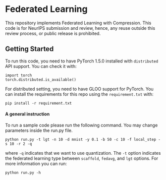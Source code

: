 # Federated Learning
This repository implements Federated Learning with Compression. This code is for NeurIPS submission and review, hence, any reuse outside this review process, or public release is prohibited.


## Getting Started
To run this code, you need to have PyTorch 1.5.0 installed with `distributed` API support. You can check it with:
```cli
import torch
torch.distributed.is_available()
```
For distributed setting, you need to have GLOO support for PyTorch. You can install the requirements for this repo using the `requirement.txt` with:
```cli
pip install -r requirement.txt
```


#### A general instruction
To run a sample code please run the following command. You may change parameters inside the run.py file.
```cli
python run.py -t lgt -n 10 -d mnist -y 0.1 -b 50 -c 10 -f local_step -s 10 -r 2 -q
```
where `-q` indicates that we want to use quantization. The `-t` option indicates the federated learning type between `scaffold`, `fedavg`, and `lgt` options. For more information you can run:
```cli
python run.py -h
```